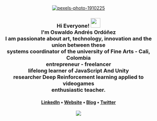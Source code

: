 
<div align="center">
 <a href="https://ibb.co/FHQYqTD"><img src="https://i.ibb.co/tL02PrJ/pexels-photo-1910225.jpg" alt="pexels-photo-1910225" border="0"></a>
<h3>Hi Everyone! <img src="https://raw.githubusercontent.com/MartinHeinz/MartinHeinz/master/wave.gif" width="30px"> <br> I'm Oswaldo Andrés Ordóñez <br>I am passionate about art, technology, innovation and the union between these <br>systems coordinator of the university of Fine Arts - Cali, Colombia <br> entrepreneur - freelancer <br>
lifelong learner of JavaScript And Unity<br>researcher Deep Reinforcement learning applied to videogames <br> enthusiastic teacher. </h3>

<h4> <a href="https://www.linkedin.com/in/oswaldo-ordonez/">Linkedln</a> • <a href="https://resume-andres-ordonez.web.app/">Website</a> • <a href="https://momentodedespertarenlarealidad.blogspot.com/">Blog</a> • <a href="https://twitter.com/lsimulado">Twitter</a> </h4>
<p align="center">
  <img src="https://github-readme-quotes.herokuapp.com/quote?theme=jolly&animation=default&layout=default&font=default">
</p>
</div>


<!-- Icons -->


<!-- Links to your social media accounts -->



